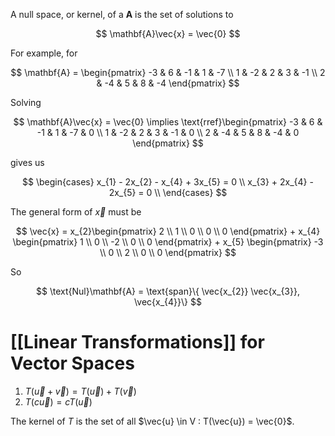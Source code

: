 A null space, or kernel, of a $\mathbf{A}$ is the set of solutions to 

$$
\mathbf{A}\vec{x} = \vec{0}
$$

For example, for

$$
\mathbf{A} = \begin{pmatrix}
-3 & 6 & -1 & 1 & -7  \\
1 & -2 & 2 & 3 & -1 \\
2 & -4 & 5 & 8 & -4
\end{pmatrix}
$$

Solving 

$$
\mathbf{A}\vec{x} = \vec{0} \implies \text{rref}\begin{pmatrix}
-3 & 6 & -1 & 1 & -7 & 0 \\
1 & -2 & 2 & 3 & -1 & 0 \\
2 & -4 & 5 & 8 & -4 & 0
\end{pmatrix}
$$

gives us 

$$
\begin{cases}
x_{1} - 2x_{2} - x_{4} + 3x_{5} = 0 \\
x_{3} + 2x_{4} - 2x_{5} = 0 \\
\end{cases}
$$

The general form of $\vec{x}$ must be

$$
\vec{x} = x_{2}\begin{pmatrix}
2 \\
1 \\
0 \\
0 \\
0
\end{pmatrix} + x_{4} \begin{pmatrix}
1 \\
0 \\
-2 \\
0 \\
0
\end{pmatrix} + x_{5} \begin{pmatrix}
-3 \\
0 \\
2 \\
0 \\
0
\end{pmatrix}
$$

So 

$$
\text{Nul}\mathbf{A} = \text{span}\{ \vec{x_{2}} \vec{x_{3}}, \vec{x_{4}}\}
$$

# [[Linear Transformations]] for Vector Spaces

1. $T(\vec{u} + \vec{v}) = T(\vec{u}) + T(\vec{v})$
2. $T(c\vec{u}) = cT(\vec{u})$

The kernel of $T$ is the set of all $\vec{u} \in V : T(\vec{u}) = \vec{0}$.

